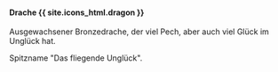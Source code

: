 ---
---
#### Drache {{ site.icons_html.dragon }}

Ausgewachsener Bronzedrache, der viel Pech, aber auch viel Glück im Unglück hat.

Spitzname "Das fliegende Unglück".
